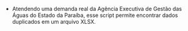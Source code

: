 - Atendendo uma demanda real da Agência Executiva de Gestão das Águas do Estado da Paraíba, esse script permite encontrar dados duplicados em um arquivo XLSX.
